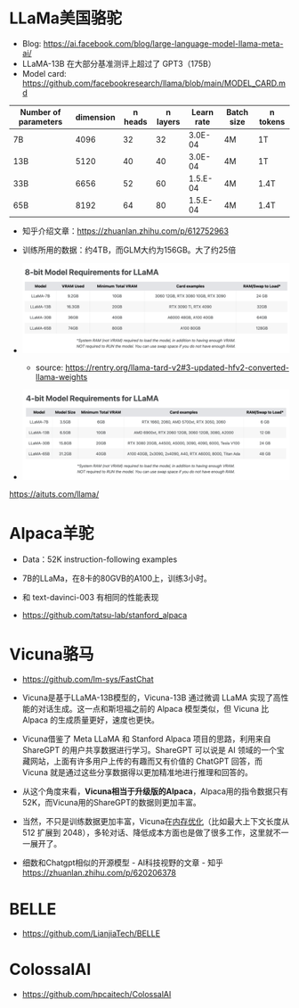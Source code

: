 # LLaMa美国骆驼

- Blog: https://ai.facebook.com/blog/large-language-model-llama-meta-ai/
- LLaMA-13B 在大部分基准测评上超过了 GPT3（175B）
- Model card: https://github.com/facebookresearch/llama/blob/main/MODEL_CARD.md

| Number of parameters | dimension | n heads | n layers | Learn rate | Batch size | n tokens |
| -------------------- | --------- | ------- | -------- | ---------- | ---------- | -------- |
| 7B                   | 4096      | 32      | 32       | 3.0E-04    | 4M         | 1T       |
| 13B                  | 5120      | 40      | 40       | 3.0E-04    | 4M         | 1T       |
| 33B                  | 6656      | 52      | 60       | 1.5.E-04   | 4M         | 1.4T     |
| 65B                  | 8192      | 64      | 80       | 1.5.E-04   | 4M         | 1.4T     |

- 知乎介绍文章：https://zhuanlan.zhihu.com/p/612752963
- 训练所用的数据：约4TB，而GLM大约为156GB。大了约25倍
- ![LLaMa_8bit_VRAM](pics/LLaMa_8bit_VRAM.png)
  - source: https://rentry.org/llama-tard-v2#3-updated-hfv2-converted-llama-weights

- ![LLaMa_4bit_VRAM](pics/LLaMa_4bit_VRAM.png)

https://aituts.com/llama/

# Alpaca羊驼

- Data：52K instruction-following examples
- 7B的LLaMa，在8卡的80GVB的A100上，训练3小时。

- 和 text-davinci-003 有相同的性能表现
- https://github.com/tatsu-lab/stanford_alpaca



# Vicuna骆马

- https://github.com/lm-sys/FastChat
- Vicuna是基于LLaMA-13B模型的，Vicuna-13B 通过微调 LLaMA 实现了高性能的对话生成。这一点和斯坦福之前的 Alpaca 模型类似，但 Vicuna 比 Alpaca 的生成质量更好，速度也更快。
- Vicuna借鉴了 Meta LLaMA 和 Stanford Alpaca 项目的思路，利用来自 ShareGPT 的用户共享数据进行学习。ShareGPT 可以说是 AI 领域的一个宝藏网站，上面有许多用户上传的有趣而又有价值的 ChatGPT 回答，而 Vicuna 就是通过这些分享数据得以更加精准地进行推理和回答的。
- 从这个角度来看，**Vicuna相当于升级版的Alpaca**，Alpaca用的指令数据只有52K，而Vicuna用的ShareGPT的数据则更加丰富。
- 当然，不只是训练数据更加丰富，Vicuna在[内存优化](https://www.zhihu.com/search?q=内存优化&search_source=Entity&hybrid_search_source=Entity&hybrid_search_extra={"sourceType"%3A"article"%2C"sourceId"%3A"620206378"})（比如最大上下文长度从 512 扩展到 2048），多轮对话、降低成本方面也是做了很多工作，这里就不一一展开了。

- 细数和Chatgpt相似的开源模型 - AI科技视野的文章 - 知乎 https://zhuanlan.zhihu.com/p/620206378

# BELLE

- https://github.com/LianjiaTech/BELLE



# ColossalAI

- https://github.com/hpcaitech/ColossalAI